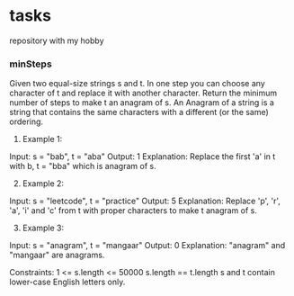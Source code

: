 # tasks
repository with my hobby

### minSteps

Given two equal-size strings s and t. In one step you can choose any character of t and replace it with another character.
Return the minimum number of steps to make t an anagram of s.
An Anagram of a string is a string that contains the same characters with a different (or the same) ordering.

1. Example 1:

Input: s = "bab", t = "aba"
Output: 1
Explanation: Replace the first 'a' in t with b, t = "bba" which is anagram of s.

2. Example 2:

Input: s = "leetcode", t = "practice"
Output: 5
Explanation: Replace 'p', 'r', 'a', 'i' and 'c' from t with proper characters to make t anagram of s.

3. Example 3:

Input: s = "anagram", t = "mangaar"
Output: 0
Explanation: "anagram" and "mangaar" are anagrams. 

Constraints:
1 <= s.length <= 50000
s.length == t.length
s and t contain lower-case English letters only.

